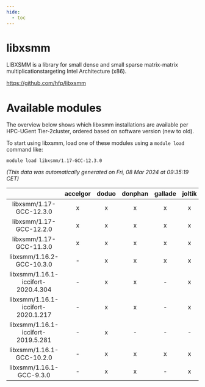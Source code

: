 ```yaml
---
hide:
  - toc
---
```


libxsmm
=======


LIBXSMM is a library for small dense and small sparse matrix-matrix multiplicationstargeting Intel Architecture (x86).

https://github.com/hfp/libxsmm
# Available modules


The overview below shows which libxsmm installations are available per HPC-UGent Tier-2cluster, ordered based on software version (new to old).

To start using libxsmm, load one of these modules using a `module load` command like:

```shell
module load libxsmm/1.17-GCC-12.3.0
```

*(This data was automatically generated on Fri, 08 Mar 2024 at 09:35:19 CET)*  

| |accelgor|doduo|donphan|gallade|joltik|skitty|
| :---: | :---: | :---: | :---: | :---: | :---: | :---: |
|libxsmm/1.17-GCC-12.3.0|x|x|x|x|x|x|
|libxsmm/1.17-GCC-12.2.0|x|x|x|x|x|x|
|libxsmm/1.17-GCC-11.3.0|x|x|x|x|x|x|
|libxsmm/1.16.2-GCC-10.3.0|-|x|x|x|x|x|
|libxsmm/1.16.1-iccifort-2020.4.304|-|x|x|-|x|-|
|libxsmm/1.16.1-iccifort-2020.1.217|-|x|x|-|x|x|
|libxsmm/1.16.1-iccifort-2019.5.281|-|x|-|-|-|-|
|libxsmm/1.16.1-GCC-10.2.0|-|x|x|x|x|x|
|libxsmm/1.16.1-GCC-9.3.0|-|x|x|-|x|x|
